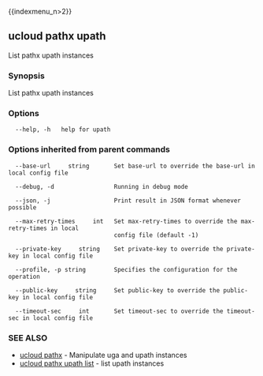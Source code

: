 {{indexmenu_n>2}}

## ucloud pathx upath

List pathx upath instances

### Synopsis

List pathx upath instances

### Options

```
  --help, -h   help for upath 

```

### Options inherited from parent commands

```
  --base-url     string       Set base-url to override the base-url in local config file 

  --debug, -d                 Running in debug mode 

  --json, -j                  Print result in JSON format whenever possible 

  --max-retry-times     int   Set max-retry-times to override the max-retry-times in local
                              config file (default -1) 

  --private-key     string    Set private-key to override the private-key in local config file 

  --profile, -p string        Specifies the configuration for the operation 

  --public-key     string     Set public-key to override the public-key in local config file 

  --timeout-sec     int       Set timeout-sec to override the timeout-sec in local config file 

```

### SEE ALSO

* [ucloud pathx](software/cli/cmd/ucloud/pathx)	 - Manipulate uga and upath instances
* [ucloud pathx upath list](software/cli/cmd/ucloud/pathx/upath/list)	 - list upath instances

